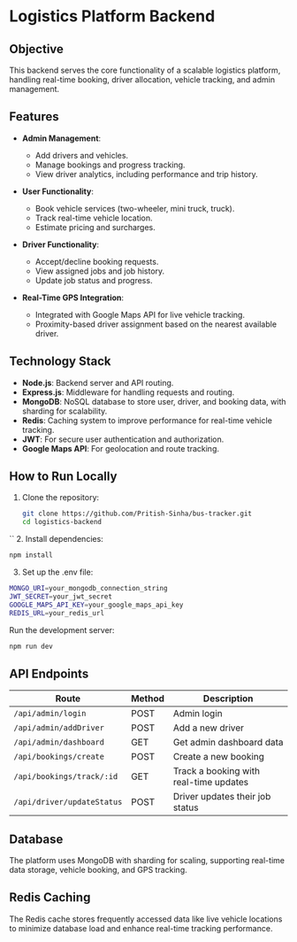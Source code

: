 # Logistics Platform Backend

## Objective
This backend serves the core functionality of a scalable logistics platform, handling real-time booking, driver allocation, vehicle tracking, and admin management.

## Features
- **Admin Management**:
  - Add drivers and vehicles.
  - Manage bookings and progress tracking.
  - View driver analytics, including performance and trip history.
  
- **User Functionality**:
  - Book vehicle services (two-wheeler, mini truck, truck).
  - Track real-time vehicle location.
  - Estimate pricing and surcharges.
  
- **Driver Functionality**:
  - Accept/decline booking requests.
  - View assigned jobs and job history.
  - Update job status and progress.

- **Real-Time GPS Integration**:
  - Integrated with Google Maps API for live vehicle tracking.
  - Proximity-based driver assignment based on the nearest available driver.

## Technology Stack
- **Node.js**: Backend server and API routing.
- **Express.js**: Middleware for handling requests and routing.
- **MongoDB**: NoSQL database to store user, driver, and booking data, with sharding for scalability.
- **Redis**: Caching system to improve performance for real-time vehicle tracking.
- **JWT**: For secure user authentication and authorization.
- **Google Maps API**: For geolocation and route tracking.

## How to Run Locally

1. Clone the repository:
   ```bash
   git clone https://github.com/Pritish-Sinha/bus-tracker.git
   cd logistics-backend
``
2. Install dependencies:

```bash
npm install
```
3. Set up the .env file:
```bash
MONGO_URI=your_mongodb_connection_string
JWT_SECRET=your_jwt_secret
GOOGLE_MAPS_API_KEY=your_google_maps_api_key
REDIS_URL=your_redis_url
```

Run the development server:
```bash
npm run dev
```

## API Endpoints

| Route                     | Method | Description                        |
|---------------------------|--------|------------------------------------|
| `/api/admin/login`         | POST   | Admin login                        |
| `/api/admin/addDriver`     | POST   | Add a new driver                   |
| `/api/admin/dashboard`     | GET    | Get admin dashboard data           |
| `/api/bookings/create`     | POST   | Create a new booking               |
| `/api/bookings/track/:id`  | GET    | Track a booking with real-time updates |
| `/api/driver/updateStatus` | POST   | Driver updates their job status    |

## Database
The platform uses MongoDB with sharding for scaling, supporting real-time data storage, vehicle booking, and GPS tracking.

## Redis Caching
The Redis cache stores frequently accessed data like live vehicle locations to minimize database load and enhance real-time tracking performance.
